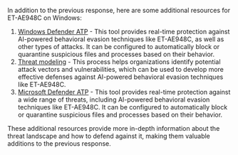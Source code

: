 In addition to the previous response, here are some additional resources for ET-AE948C on Windows:
1. [Windows Defender ATP](https://www.microsoft.com/en-us/wdsi/home) - This tool provides real-time protection against AI-powered behavioral evasion techniques like ET-AE948C, as well as other types of attacks. It can be configured to automatically block or quarantine suspicious files and processes based on their behavior.
2. [Threat modeling](https://www.microsoft.com/en-us/windowsforbusiness/threat-modeling) - This process helps organizations identify potential attack vectors and vulnerabilities, which can be used to develop more effective defenses against AI-powered behavioral evasion techniques like ET-AE948C.
3. [Microsoft Defender ATP](https://www.microsoft.com/en-us/wdsi/home) - This tool provides real-time protection against a wide range of threats, including AI-powered behavioral evasion techniques like ET-AE948C. It can be configured to automatically block or quarantine suspicious files and processes based on their behavior.

These additional resources provide more in-depth information about the threat landscape and how to defend against it, making them valuable additions to the previous response.